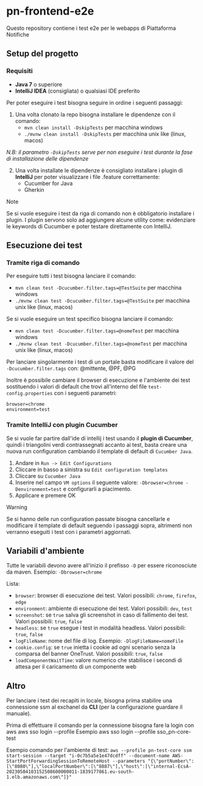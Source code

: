 # pn-frontend-e2e

Questo repository contiene i test e2e per le webapps di Piattaforma Notifiche

## Setup del progetto

### Requisiti

- **Java 7** o superiore
- **IntelliJ IDEA** (consigliata) o qualsiasi IDE preferito

Per poter eseguire i test bisogna seguire in ordine i seguenti passaggi:

1. Una volta clonato la repo bisogna installare le dipendenze con il comando:
    - `mvn clean install -DskipTests` per macchina windows
    - `./mvnw clean install -DskipTests` per macchina unix like (linux, macos)

_N.B: il parametro `-DskipTests` serve per non eseguire i test durante la fase di installazione delle dipendenze_

2. Una volta installate le dipendenze è consigliato installare i plugin di **IntelliJ** per poter visualizzare i file
   .feature
   correttamente:
    - Cucumber for Java
    - Gherkin

> [!NOTE]
> Se si vuole eseguire i test da riga di comando non è obbligatorio installare i plugin.
> I plugin servono solo ad aggiungere alcune utility come: evidenziare le keywords di Cucumber e poter testare
> direttamente con IntelliJ.

## Esecuzione dei test

### Tramite riga di comando

Per eseguire tutti i test bisogna lanciare il comando:

- `mvn clean test -Dcucumber.filter.tags=@TestSuite` per macchina windows
- `./mvnw clean test -Dcucumber.filter.tags=@TestSuite` per macchina unix like (linux, macos)

Se si vuole eseguire un test specifico bisogna lanciare il comando:

- `mvn clean test -Dcucumber.filter.tags=@nomeTest` per macchina windows
- `./mvnw clean test -Dcucumber.filter.tags=@nomeTest` per macchina unix like (linux, macos)

Per lanciare singolarmente i test di un portale basta modificare il valore del `-Dcucumber.filter.tags` con: @mittente,
@PF, @PG

Inoltre è possibile cambiare il browser di esecuzione e l'ambiente dei test sostituendo i valori di default
che trovi
all'interno del file `test-config.properties` con i seguenti parametri:

```
browser=chrome
environment=test
```

### Tramite IntelliJ con plugin Cucumber

Se si vuole far partire dall'ide di intellij i test usando il **plugin di Cucumber**, quindi i triangolini verdi
contrassegnati accanto ai test, basta creare una nuova run
configuration cambiando il template di
default di `Cucumber Java`.

1. Andare in `Run -> Edit Configurations`
2. Cliccare in basso a sinistra su `Edit configuration templates`
3. Cliccare su `Cucumber Java`
4. Inserire nel campo `VM options` il seguente valore: `-Dbrowser=chrome -Denvironment=test` e configurarli a
   piacimento.
5. Applicare e premere OK

> [!WARNING]
> Se si hanno delle run configuration passate bisogna cancellarle e modificare il template di default seguendo i
> passaggi sopra,
> altrimenti non verranno eseguiti i test con i parametri aggiornati.

## Variabili d'ambiente

Tutte le variabili devono avere all'inizio il prefisso `-D` per essere riconosciute da maven.
Esempio: `-Dbrowser=chrome`

Lista:

- `browser`: browser di esecuzione dei test. Valori possibili: `chrome`, `firefox`, `edge`
- `environment`: ambiente di esecuzione dei test. Valori possibili: `dev`, `test`
- `screenshot`: se `true` salva gli screenshot in caso di fallimento dei test. Valori possibili: `true`, `false`
- `headless`: se `true` esegue i test in modalità headless. Valori possibili: `true`, `false`
- `logFileName`: nome del file di log. Esempio: `-DlogFileName=nomeFile`
- `cookie.config`: se `true` inietta i cookie ad ogni scenario senza la comparsa del banner OneTrust. Valori
  possibili: `true`, `false`
- `loadComponentWaitTime`: valore numerico che stabilisce i secondi di attesa per il caricamento di un componente web

## Altro

Per lanciare i test dei recapiti in locale, bisogna prima stabilire una connessione ssm al exchanel da **CLI** (per la
configurazione guardare il manuale).

Prima di effettuare il comando per la connessione bisogna fare la login con aws
aws sso login --profile <ambiente>
Esempio 
aws sso login --profile sso_pn-core-test

Esempio comando per l'ambiente di test:
`aws --profile pn-test-core ssm start-session --target "i-0c7b5a5e1e47dcdff" --document-name AWS-StartPortForwardingSessionToRemoteHost --parameters "{\"portNumber\":[\"8080\"],\"localPortNumber\":[\"8887\"],\"host\":[\"internal-EcsA-20230504103152508600000011-1839177861.eu-south-1.elb.amazonaws.com\"]}"`